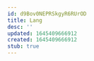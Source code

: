 ```yaml
---
id: d9Bov0NEPRSkgyR6RUrOD
title: Lang
desc: ''
updated: 1645409666912
created: 1645409666912
stub: true
---
```


